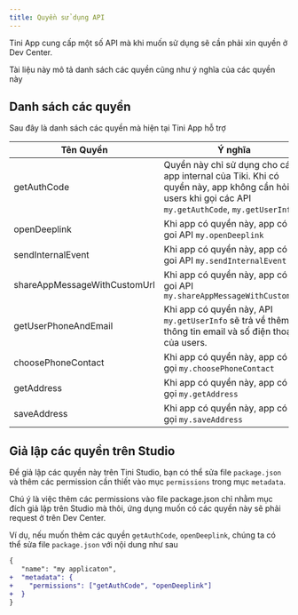 ```yaml
---
title: Quyền sử dụng API
---
```


Tini App cung cấp một số API mà khi muốn sử dụng sẽ cần phải xin quyền ở Dev Center.

Tài liệu này mô tả danh sách các quyền cũng như ý nghĩa của các quyền này

## Danh sách các quyền

Sau đây là danh sách các quyền mà hiện tại Tini App hỗ trợ

| Tên Quyền                    | Ý nghĩa                                                                                                                                               |
| ---------------------------- | ----------------------------------------------------------------------------------------------------------------------------------------------------- |
| getAuthCode                  | Quyền này chỉ sử dụng cho các app internal của Tiki. Khi có quyền này, app không cần hỏi lại users khi gọi các API `my.getAuthCode`, `my.getUserInfo` |
| openDeeplink                 | Khi app có quyền này, app có thể goi API `my.openDeeplink`                                                                                            |
| sendInternalEvent            | Khi app có quyền này, app có thể goi API `my.sendInternalEvent`                                                                                       |
| shareAppMessageWithCustomUrl | Khi app có quyền này, app có thể goi API `my.shareAppMessageWithCustomUrl`                                                                            |
| getUserPhoneAndEmail         | Khi app có quyền này, API `my.getUserInfo` sẽ trả về thêm thông tin email và số điện thoại của users.                                                 |
| choosePhoneContact           | Khi app có quyền này, app có thể gọi `my.choosePhoneContact`                                                                                          |
| getAddress                   | Khi app có quyền này, app có thể gọi `my.getAddress`                                                                                                  |
| saveAddress                  | Khi app có quyền này, app có thể gọi `my.saveAddress`                                                                                                 |

## Giả lập các quyền trên Studio

Để giả lập các quyền này trên Tini Studio, bạn có thể sửa file `package.json` và thêm các permission cần thiết vào mục `permissions` trong mục `metadata`.

Chú ý là việc thêm các permissions vào file package.json chỉ nhằm mục đích giả lập trên Studio mà thôi, ứng dụng muốn có các quyền này sẽ phải request ở trên Dev Center.

Ví dụ, nếu muốn thêm các quyền `getAuthCode`, `openDeeplink`, chúng ta có thể sửa file `package.json` với nội dung như sau

```diff
{
   "name": "my applicaton",
+  "metadata": {
+    "permissions": ["getAuthCode", "openDeeplink"]
+  }
}
```
